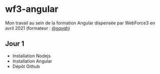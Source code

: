 # wf3-angular
Mon travail au sein de la formation Angular dispensée par WebForce3 en avril 2021 (formateur : [@sqyqh](https://github.com/sqyqh))
## Jour 1
* Installation Nodejs
* Installation Angular
* Dépôt Github
